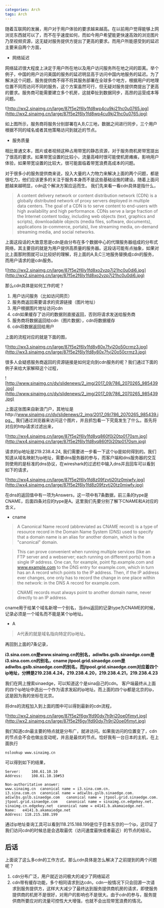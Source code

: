 ```yaml
---
categories: Arch 
tags: Arch 
---
```


随着互联网的发展，用户对于用户体验的要求越来越高。在以前用户觉得能够上网浏览东西就可以了，而不在乎速度如何，而如今用户希望能更快速高效的浏览图片乃至视频资源，这无疑对服务提供方提出了更高的要求。而用户所能感受到的延迟主要来自两个方面，

* 网络延迟

网络延迟很大程度上决定于用户所在地以及用户访问服务所在地之间的距离。举个例子，中国的用户访问美国的服务的延迟明显高于访问中国内地服务的延迟。为了解决这个问题，服务提供商不得不将其服务部署在全球多个地方，根据用户的地理位置不同而访问不同的服务，这个方案虽然可行，但无疑对服务提供商提出了更高的要求。服务商可能需要建立多个机房，这就牵扯到数据同步，高昂的运营成本等问题。

![http://wx2.sinaimg.cn/large/87f5e2f6ly1fd8wp4cu9kj21hc0u0765.jpg](http://wx2.sinaimg.cn/large/87f5e2f6ly1fd8wp4cu9kj21hc0u0765.jpg)

如上图所示，服务商将服务分别部署在A,B,C三地，数据之间进行同步，三个用户根据不同的域名或者其他策略访问到就近的节点。

* 服务质量
 
相比普通文本，图片或者视频这种占用带宽的静态资源，对于服务商机房带宽提出了很高的要求。如果带宽设置的比较小，流量高峰时很可能使机房瘫痪，影响用户体验，如果带宽设置的比较大，很可能面临着带宽浪费高成本的问题。

对于很多小的服务提供商来说，投入大量的人力物力来解决上面的两个问题，都是很吃力，他们应该更多的关注于服务本身而不是这些基础设施的建设。随着上面问题越来越明显，cdn这个解决方案应运而生。 我们先来看一看cdn具体是指什么，

> A content delivery network or content distribution network (CDN) is a globally distributed network of proxy servers deployed in multiple data centers. The goal of a CDN is to serve content to end-users with high availability and high performance. CDNs serve a large fraction of the Internet content today, including web objects (text, graphics and scripts), downloadable objects (media files, software, documents), applications (e-commerce, portals), live streaming media, on-demand streaming media, and social networks.

上面这段话的大致意思是cdn是由分布在多个数据中心的代理服务器组成的分布式网络，其主要目的就是为用户提供高质量的服务器。这段话可能有点抽象，如果对比上面那附图就可以比较好的理解，将上面的A,B,C三地服务替换成cdn的服务，而用户请求的是cdn服务。

![http://wx2.sinaimg.cn/large/87f5e2f6ly1fd8xo2vzp7j21hc0u0di6.jpg](http://wx2.sinaimg.cn/large/87f5e2f6ly1fd8xo2vzp7j21hc0u0di6.jpg)

那么cdn具体是如何工作的呢？

1. 用户访问服务（比如访问网页）
2. 服务商返回需要请求的资源链接（图片地址）
3. 用户根据图片地址访问cdn
4. cdn如果缓存了访问的数据则直接返回，否则将请求发送给服务商
5. 服务商将数据返回给cdn（图片数据），cdn将数据缓存
6. cdn将数据返回给用户

上面的流程对应的就是下面的图，

![http://wx3.sinaimg.cn/large/87f5e2f6ly1fd8y80x7fyj20o50crmz3.jpg](http://wx3.sinaimg.cn/large/87f5e2f6ly1fd8y80x7fyj20o50crmz3.jpg)

很多人会疑惑服务商返回的资源链接是如何定向到cdn服务的呢？我们通过下面的例子来给大家解释这个过程，

![http://www.sinaimg.cn/dy/slidenews/2_img/2017_09/786_2070265_985439.jpg](http://www.sinaimg.cn/dy/slidenews/2_img/2017_09/786_2070265_985439.jpg) 


上面这张图来自新浪门户，其地址是http://www.sinaimg.cn/dy/slidenews/2_img/2017_09/786_2070265_985439.jpg， 我们通过浏览器来访问这个图片，并且抓包看一下究竟发生了什么。首先将对应的http请求过滤出来，

![http://wx4.sinaimg.cn/large/87f5e2f6ly1fd8yq860f0j20tp0170sm.jpg](http://wx4.sinaimg.cn/large/87f5e2f6ly1fd8yq860f0j20tp0170sm.jpg)

请求的ip地址是219.238.4.24, 我们需要进一步看一下这个ip是如何得到的。我们知道从域名映射为ip地址，需要dns服务器的参与，而客户端和dns服务器的交互则使用的是标准的dns协议，在wireshark的过滤栏中输入dns并且回车可以看到如下的请求，

![http://wx4.sinaimg.cn/large/87f5e2f6ly1fd8z09fzvtj20tz0miwfy.jpg](http://wx4.sinaimg.cn/large/87f5e2f6ly1fd8z09fzvtj20tz0miwfy.jpg)

在dns的返回值中有一项为Answers，这一项中有7条数据，前三条的type是CNAME，后面四条对应的type是A。这里我们先要分别了解下CNAME和A对应的含义，

* cname

> A Canonical Name record (abbreviated as CNAME record) is a type of resource record in the Domain Name System (DNS) used to specify that a domain name is an alias for another domain, which is the "canonical" domain.

> This can prove convenient when running multiple services (like an FTP server and a webserver; each running on different ports) from a single IP address. One can, for example, point ftp.example.com and www.example.com to the DNS entry for example.com, which in turn has an A record which points to the IP address. Then, if the IP address ever changes, one only has to record the change in one place within the network: in the DNS A record for example.com.

> CNAME records must always point to another domain name, never directly to an IP address.

cname用于给某个域名新增一个别名，当dns返回的记录type为CNAME的时候，记录必须是一个域名而不能是某个ip地址。

* A

> A代表的就是域名指向特定的ip地址。

再回到上面的7条记录，

**i3.sina.com.cn是www.sinaimg.cn的别名，adiwlbs.gslb.sinaedge.com是i3.sina.com.cn的别名，cname jtpool.grid.sinaedge.com是adiwlbs.gslb.sinaedge.com的别名，而jtpool.grid.sinaedge.com对应着四个ip地址，分辨是219.238.4.24，219.238.4.20，219.238.4.21，219.238.4.23**

我们在网上搜索sinaedge，可以知道这个是sina自己的cdn。 客户端最终从上面的四个ip地址中选出一个作为请求发起的ip地址。而上面的四个ip都是北京的ip，这是因为我的坐标在北京。

将dns的流程加入到上面的图中可以得到最新的cdn流程，

![http://wx2.sinaimg.cn/large/87f5e2f6gy1fd90dy7h9rj20oe0fimyt.jpg](http://wx2.sinaimg.cn/large/87f5e2f6gy1fd90dy7h9rj20oe0fimyt.jpg)

我们知道cdn最主要的特点就是分布广，就进访问。如果我访问的位置变了，cdn的节点会不会也做出变动呢，并且是最优的节点。恰好我有一台日本的主机，在上面执行

```
nslookup www.sinaimg.cn
```
可以得到如下的结果，

```
Server:		108.61.10.10
Address:	108.61.10.10#53

Non-authoritative answer:
www.sinaimg.cn	canonical name = i3.sina.com.cn.
i3.sina.com.cn	canonical name = adiwlbs.gslb.sinaedge.com.
adiwlbs.gslb.sinaedge.com	canonical name = jtpool.grid.sinaedge.com.
jtpool.grid.sinaedge.com	canonical name = sinaimg.cn.edgekey.net.
sinaimg.cn.edgekey.net	canonical name = e4141.b.akamaiedge.net.
Name:	e4141.b.akamaiedge.net
Address: 118.215.188.199
```

通过ip地址查询工具可以看到118.215.188.199是位于日本东京的一个ip，这印证了我们访问cdn的时候总是会选取最优（访问速度最快或者最近）的节点的结论。


## 后话

上面说了这么多cdn的工作方式，那么cdn具体是怎么解决了之前提到的两个问题呢？

1. cdn分布广泛，用户就近访问极大的减少了网络延迟
2. cdn带有缓存功能，多个相同请求到达cdn，cdn一般情况下只会回源一次请求到服务提供方，这样大大减少了最终达到服务提供商机房的请求，即使服务提供商的机房不是很好，对用户的影响也不是很大。由于cdn的参与，服务提供商所要应对的流量可控性大大增强，也就不会出现带宽浪费的情况。
